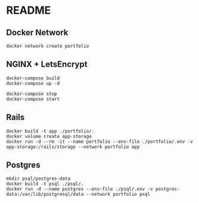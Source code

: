 # README

## Docker Network
```shell
docker network create portfolio
```

## NGINX + LetsEncrypt
```shell
docker-compose build
docker-compose up -d

docker-compose stop
docker-compose start
```

## Rails
```shell
docker build -t app ./portfolio/.
docker volume create app-storage
docker run -d --rm -it --name portfolio --env-file ./portfolio/.env -v app-storage:/rails/storage --network portfolio app
```

## Postgres
```shell
mkdir psql/postgres-data
docker build -t psql ./psql/.
docker run -d --name postgres --env-file ./psql/.env -v postgres-data:/var/lib/postgresql/data --network portfolio psql
